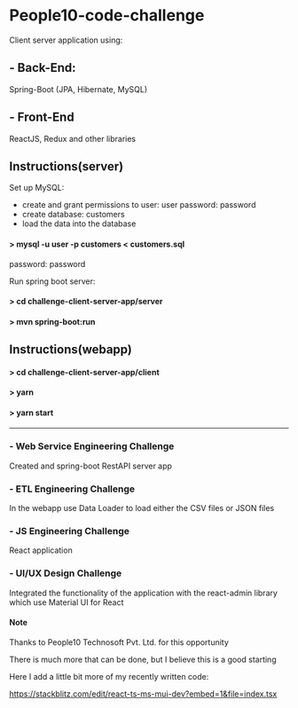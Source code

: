 # People10-code-challenge
Client server application using:

## - Back-End:
Spring-Boot (JPA, Hibernate, MySQL)

## - Front-End
ReactJS, Redux and other libraries 

## Instructions(server)

Set up MySQL:

- create and grant permissions to user: user password: password
- create database: customers
- load the data into the database
#### > mysql -u user -p customers < customers.sql
password: password

Run spring boot server:

#### > cd challenge-client-server-app/server
#### > mvn spring-boot:run

## Instructions(webapp)

#### > cd challenge-client-server-app/client
#### > yarn
#### > yarn start

--------------------------------------

###  - Web Service Engineering Challenge

Created and spring-boot RestAPI server app

### - ETL Engineering Challenge

In the webapp use Data Loader to load either the CSV files or JSON files 

### - JS Engineering Challenge

React application

### - UI/UX Design Challenge

Integrated the functionality of the application with the react-admin library which use Material UI for React

#### Note 

Thanks to People10 Technosoft Pvt. Ltd. for this opportunity

There is much more that can be done, but I believe this is a good starting 

Here I add a little bit more of my recently written code:

https://stackblitz.com/edit/react-ts-ms-mui-dev?embed=1&file=index.tsx








